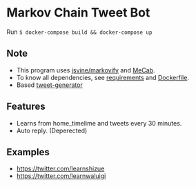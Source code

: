 # Markov Chain Tweet Bot

Run `$ docker-compose build && docker-compose up`

## Note
- This program uses [jsvine/markovify](https://github.com/jsvine/markovify) and [MeCab](https://taku910.github.io/mecab/).  
- To know all dependencies, see [requirements](requirements.txt) and [Dockerfile](Dockerfile).
- Based [tweet-generator](https://github.com/cordx56/tweet-generator)

## Features
- Learns from home_timelime and tweets every 30 minutes.
- Auto reply. (Deperected)

## Examples
- https://twitter.com/learnshizue
- https://twitter.com/learnwaluigi
